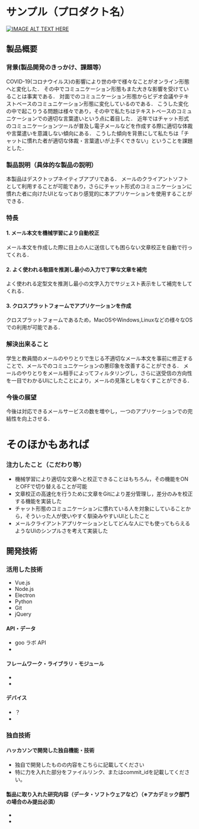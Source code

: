 # サンプル（プロダクト名）

[![IMAGE ALT TEXT HERE](https://jphacks.com/wp-content/uploads/2020/09/JPHACKS2020_ogp.jpg)](https://www.youtube.com/watch?v=G5rULR53uMk)

## 製品概要

### 背景(製品開発のきっかけ、課題等）
COVID-19(コロナウイルス)の影響により世の中で様々なことがオンライン形態へと変化した．
その中でコミュニケーション形態もまた大きな影響を受けていることは事実である．
対面でのコミュニケーション形態からビデオ会議やテキストベースのコミュニケーション形態に変化しているのである．
こうした変化の中で起こりうる問題は様々であり，その中で私たちはテキストベースのコミュニケーションでの適切な言葉遣いという点に着目した．
近年ではチャット形式のコミュニケーションツールが普及し電子メールなどを作成する際に適切な体裁や言葉遣いを意識しない傾向にある．
こうした傾向を背景にして私たちは「チャットに慣れた者が適切な体裁・言葉遣いが上手くできない」ということを課題とした．

### 製品説明（具体的な製品の説明）
本製品はデスクトップネイティブアプリである．
メールのクライアントソフトとして利用することが可能であり，さらにチャット形式のコミュニケーションに慣れた者に向けたUIとなっており感覚的に本アプリケーションを使用することができる．

### 特長

#### 1. メール本文を機械学習により自動校正
メール本文を作成した際に目上の人に送信しても困らない文章校正を自動で行ってくれる．
#### 2. よく使われる敬語を推測し最小の入力で丁寧な文章を補完
よく使われる定型文を推測し最小の文字入力でサジェスト表示をして補完をしてくれる．
#### 3. クロスプラットフォームでアプリケーションを作成
クロスプラットフォームであるため，MacOSやWindows,Linuxなどの様々なOSでの利用が可能である．

### 解決出来ること
学生と教員間のメールのやりとりで生じる不適切なメール本文を事前に修正することで、メールでのコミュニケーションの悪印象を改善することができる．
メールのやりとりをメール相手によってフィルタリングし，さらに送受信の方向性を一目でわかるUIにしたことにより，メールの見落としをなくすことができる．

### 今後の展望
今後は対応できるメールサービスの数を増やし，一つのアプリケーションでの完結性を向上させる．

# **そのほかもあれば**

### 注力したこと（こだわり等）
* 機械学習により適切な文章へと校正できることはもちろん，その機能をONとOFFで切り替えることが可能
* 文章校正の高速化を行うために文章をGitにより差分管理し，差分のみを校正する機能を実装した
* チャット形態のコミュニケーションに慣れている人を対象にしていることから，そういった人が使いやすく馴染みやすいUIとしたこと
* メールクライアントアプリケーションとしてどんな人にでも使ってもらえるようなUIのシンプルさを考えて実装した

## 開発技術
### 活用した技術
* Vue.js
* Node.js
* Electron
* Python
* Git
* jQuery
#### API・データ
* goo ラボ API
* 

#### フレームワーク・ライブラリ・モジュール
* 
* 

#### デバイス
* ？
* 

### 独自技術
#### ハッカソンで開発した独自機能・技術
* 独自で開発したものの内容をこちらに記載してください
* 特に力を入れた部分をファイルリンク、またはcommit_idを記載してください。

#### 製品に取り入れた研究内容（データ・ソフトウェアなど）（※アカデミック部門の場合のみ提出必須）
* 
* 
